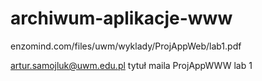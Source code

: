# archiwum-aplikacje-www
enzomind.com/files/uwm/wyklady/ProjAppWeb/lab1.pdf

artur.samojluk@uwm.edu.pl
tytuł maila
ProjAppWWW lab 1

